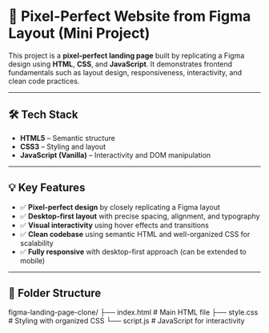 # 🎯 Pixel-Perfect Website from Figma Layout (Mini Project)

This project is a **pixel-perfect landing page** built by replicating a Figma design using **HTML**, **CSS**, and **JavaScript**. It demonstrates frontend fundamentals such as layout design, responsiveness, interactivity, and clean code practices.

---


## 🛠️ Tech Stack

- **HTML5** – Semantic structure
- **CSS3** – Styling and layout
- **JavaScript (Vanilla)** – Interactivity and DOM manipulation

---

## 💡 Key Features

- ✅ **Pixel-perfect design** by closely replicating a Figma layout
- ✅ **Desktop-first layout** with precise spacing, alignment, and typography
- ✅ **Visual interactivity** using hover effects and transitions
- ✅ **Clean codebase** using semantic HTML and well-organized CSS for scalability
- ✅ **Fully responsive** with desktop-first approach (can be extended to mobile)

---

## 📁 Folder Structure

figma-landing-page-clone/
├── index.html # Main HTML file
├── style.css # Styling with organized CSS
└── script.js # JavaScript for interactivity
